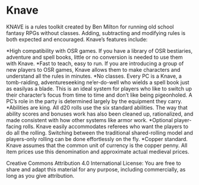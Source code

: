 # Knave
KNAVE is a rules toolkit created by Ben Milton for running old school fantasy RPGs without classes. Adding, subtracting and modifying rules is both expected and encouraged. Knave’s features include:

*High compatibility with OSR games. If you have a library of OSR bestiaries, adventure and spell books, little or no conversion is needed to use them with Knave.
*Fast to teach, easy to run. If you are introducing a group of new players to OSR games, Knave allows them to make characters and understand all the rules in minutes.
*No classes. Every PC is a Knave, a tomb-raiding, adventureseeking ne’er-do-well who wields a spell book just as easilyas a blade. This is an ideal system for players who like to switch up their character’s focus from time to time and don’t like being pigeonholed. A PC’s role in the party is determined largely by the equipment they carry.
*Abilities are king. All d20 rolls use the six standard abilities. The way that ability scores and bonuses work has also been cleaned up, rationalized, and made consistent with how other systems like armor work.
*Optional player-facing rolls. Knave easily accommodates referees who want the players to do all the rolling. Switching between the traditional shared-rolling model and players-only rolling can be done effortlessly on the fly.
*Copper standard. Knave assumes that the common unit of currency is the copper penny. All item prices use this denomination and approximate actual medieval prices.

Creative Commons Attribution 4.0 International License: You
are free to share and adapt this material for any purpose,
including commercially, as long as you give attribution.